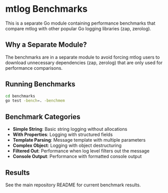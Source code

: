 # mtlog Benchmarks

This is a separate Go module containing performance benchmarks that compare mtlog with other popular Go logging libraries (zap, zerolog).

## Why a Separate Module?

The benchmarks are in a separate module to avoid forcing mtlog users to download unnecessary dependencies (zap, zerolog) that are only used for performance comparisons.

## Running Benchmarks

```bash
cd benchmarks
go test -bench=. -benchmem
```

## Benchmark Categories

- **Simple String**: Basic string logging without allocations
- **With Properties**: Logging with structured fields
- **Template Parsing**: Message template with multiple parameters
- **Complex Object**: Logging with object destructuring
- **Filtered Out**: Performance when log level filters out the message
- **Console Output**: Performance with formatted console output

## Results

See the main repository README for current benchmark results.